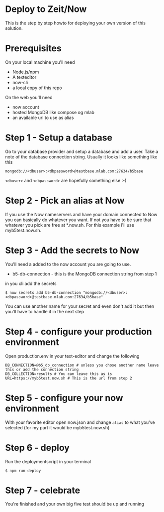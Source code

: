 # Deploy to Zeit/Now

This is the step by step howto for deploying your own version of this solution.

# Prerequisites

On your local machine you'll need
- Node.js/npm
- A texteditor
- now-cli
- a local copy of this repo

On the web you'll need
- now account
- hosted MongoDB like compose og mlab
- an available url to use as alias

# Step 1 - Setup a database

Go to your database provider and setup a database and add a user.
Take a note of the database connection string. Usually it looks like something like this

```
mongodb://<dbuser>:<dbpassword>@testbase.mlab.com:27634/b5base
```

`<dbuser>` and `<dbpassword>` are hopefully something else :-)

# Step 2 - Pick an alias at Now

If you use the Now nameservers and have your domain connected to Now you can basically do whatever you want.
If not you have to be sure that whatever you pick are free at *.now.sh. For this example i'll use myb5test.now.sh.

# Step 3 - Add the secrets to Now

You'll need a added to the now account you are going to use.

- b5-db-connection - this is the MongoDB connection string from step 1

in you cli add the secrets

```
$ now secrets add b5-db-connection "mongodb://<dbuser>:<dbpassword>@testbase.mlab.com:27634/b5base"
```

You can use another name for your secret and even don't add it but then you'll have to handle it in the next step

# Step 4 - configure your production environment

Open production.env in your text-editor and change the following
```
DB_CONNECTION=@b5_db_connection # unless you chose another name leave this or add the connection string
DB_COLLECTION=results # You can leave this as is
URL=https://myb5test.now.sh # This is the url from step 2
```

# Step 5 - configure your now environment

With your favorite editor open now.json and change `alias` to what you've selected (for my part it would be myb5test.now.sh)

# Step 6 - deploy

Run the deploymentscript in your terminal

```
$ npm run deploy
```

# Step 7 - celebrate

You're finished and your own big five test should be up and running

